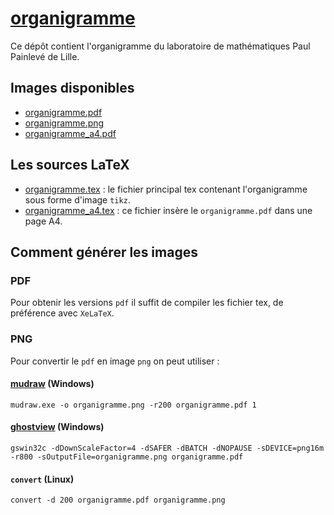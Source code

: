 # [organigramme](https://github.com/labopp/organigramme)

Ce dépôt contient l'organigramme du laboratoire de mathématiques Paul Painlevé de Lille.

## Images disponibles

- [organigramme.pdf](organigramme.pdf)
- [organigramme.png](organigramme.png)
- [organigramme_a4.pdf](organigramme_a4.pdf)

## Les sources LaTeX

- [organigramme.tex](organigramme.tex) : le fichier principal tex contenant l'organigramme sous forme d'image `tikz`.
- [organigramme_a4.tex](organigramme_a4.tex) : ce fichier insère le `organigramme.pdf` dans une page A4.

## Comment générer les images

### PDF

Pour obtenir les versions `pdf` il suffit de compiler les fichier tex, de préférence avec `XeLaTeX`.

### PNG

Pour convertir le `pdf` en image `png` on peut utiliser :

#### [mudraw](http://mupdf.com/) (Windows)

    mudraw.exe -o organigramme.png -r200 organigramme.pdf 1

#### [ghostview](http://pages.cs.wisc.edu/~ghost/gsview/index.htm) (Windows)

    gswin32c -dDownScaleFactor=4 -dSAFER -dBATCH -dNOPAUSE -sDEVICE=png16m -r800 -sOutputFile=organigramme.png organigramme.pdf

#### `convert`  (Linux)

    convert -d 200 organigramme.pdf organigramme.png
